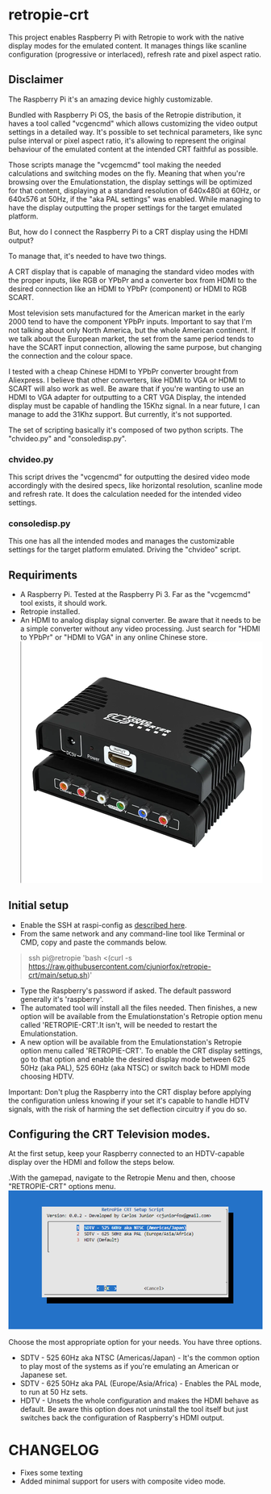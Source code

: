 # retropie-crt
This project enables Raspberry Pi with Retropie to work with the native display modes for the emulated content. It manages things like scanline configuration (progressive or interlaced), refresh rate and pixel aspect ratio.
## Disclaimer

The Raspberry Pi it's an amazing device highly customizable.

Bundled with Raspberry Pi OS, the basis of the Retropie distribution, it haves a tool called "vcgencmd" which allows customizing the video output settings in a detailed way. It's possible to set technical parameters, like sync pulse interval or pixel aspect ratio, it's allowing to represent the original behaviour of the emulated content at the intended CRT faithful as possible.

Those scripts manage the "vcgemcmd" tool making the needed calculations and switching modes on the fly. Meaning that when you're browsing over the Emulationstation, the display settings will be optimized for that content, displaying at a standard resolution of 640x480i at 60Hz, or 640x576 at 50Hz, if the "aka PAL settings" was enabled. While managing to have the display outputting the proper settings for the target emulated platform.

But, how do I connect the Raspberry Pi to a CRT display using the HDMI output?

To manage that, it's needed to have two things.

A CRT display that is capable of managing the standard video modes with the proper inputs, like RGB or YPbPr and a converter box from HDMI to the desired connection like an HDMI to YPbPr (component) or HDMI to RGB SCART.

Most television sets manufactured for the American market in the early 2000 tend to have the component YPbPr inputs. Important to say that I'm not talking about only North America, but the whole American continent. If we talk about the European market, the set from the same period tends to have the SCART input connection, allowing the same purpose, but changing the connection and the colour space.

I tested with a cheap Chinese HDMI to YPbPr converter brought from Aliexpress. I believe that other converters, like HDMI to VGA or HDMI to SCART will also work as well. Be aware that if you're wanting to use an HDMI to VGA adapter for outputting to a CRT VGA Display, the intended display must be capable of handling the 15Khz signal. In a near future, I can manage to add the 31Khz support. But currently, it's not supported.

The set of scripting basically it's composed of two python scripts. The "chvideo.py" and "consoledisp.py".

### chvideo.py

This script drives the "vcgencmd" for outputting the desired video mode accordingly with the desired specs, like horizontal resolution, scanline mode and refresh rate. It does the calculation needed for the intended video settings.

### consoledisp.py

This one has all the intended modes and manages the customizable settings for the target platform emulated. Driving the "chvideo" script.

## Requiriments

* A Raspberry Pi. Tested at the Raspberry Pi 3. Far as the "vcgemcmd" tool exists, it should work.
* Retropie installed.
* An HDMI to analog display signal converter. Be aware that it needs to be a simple converter without any video processing. Just search for "HDMI to YPbPr" or "HDMI to VGA"  in any online Chinese store.
![HDMI to Component Adapter](hdmi_to_component.png)

## Initial setup

* Enable the SSH at raspi-config as [described here](https://retropie.org.uk/docs/SSH/).
* From the same network and any command-line tool like Terminal or CMD, copy and paste the commands below.
> ssh pi@retropie 'bash <(curl -s https://raw.githubusercontent.com/cjuniorfox/retropie-crt/main/setup.sh)'
* Type the Raspberry's password if asked. The default password generally it's 'raspberry'.
* The automated tool will install all the files needed. Then finishes, a new option will be available from the Emulationstation's Retropie option menu called 'RETROPIE-CRT'.It isn't, will be needed to restart the Emulationstation.
* A new option will be available from the Emulationstation's Retropie option menu called 'RETROPIE-CRT'. To enable the CRT display settings, go to that option and enable the desired display mode between 625 50Hz (aka PAL), 525 60Hz (aka NTSC) or switch back to HDMI mode choosing HDTV.

Important: Don't plug the Raspberry into the CRT display before applying the configuration unless knowing if your set it's capable to handle HDTV signals, with the risk of harming the set deflection circuitry if you do so.

## Configuring the CRT Television modes.

At the first setup, keep your Raspberry connected to an HDTV-capable display over the HDMI and follow the steps below.

.With the gamepad, navigate to the Retropie Menu and then, choose "RETROPIE-CRT" options menu.
![Retropie-CRT menu](main_menu.png)

Choose the most appropriate option for your needs. You have three options.

- SDTV - 525 60Hz aka NTSC (Americas/Japan) - It's the common option to play most of the systems as if you're emulating an American or Japanese set.
- SDTV - 625 50Hz aka PAL (Europe/Asia/Africa) - Enables the PAL mode, to run at 50 Hz sets.
- HDTV - Unsets the whole configuration and makes the HDMI behave as default. Be aware this option does not uninstall the tool itself but just switches back the configuration of Raspberry's HDMI output.

# CHANGELOG

- Fixes some texting
- Added minimal support for users with composite video mode.